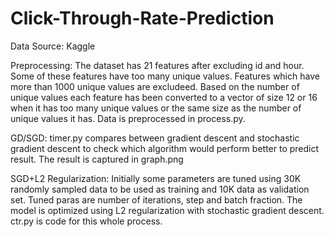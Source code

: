 # Click-Through-Rate-Prediction

Data Source: Kaggle

Preprocessing: The dataset has 21 features after excluding id and hour. Some of these features have too many unique values. Features which have more than 1000 unique values are excludeed. Based on the number of unique values each feature has been converted to a vector of size 12 or 16 when it has too many unique values or the same size as the number of unique values it has. Data is preprocessed in process.py.

GD/SGD: timer.py compares between gradient descent and stochastic gradient descent to check which algorithm would perform better to predict result. The result is captured in graph.png 

SGD+L2 Regularization: Initially some parameters are tuned using 30K randomly sampled data to be used as training and 10K data as validation set. Tuned paras are number of iterations, step and batch fraction. The model is optimized using L2 regularization with stochastic gradient descent. ctr.py is code for this whole process. 


